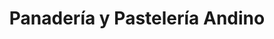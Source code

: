 ---
title: "Panadería y Pastelería Andino"
url: /santa-barbara/panaderia-y-pasteleria-andino/
shop: panadería
---